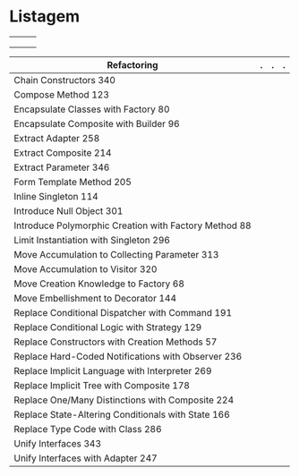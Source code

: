 # Listagem

|      |      |      |
| ---- | ---- | ---- |
|      |      |      |
|      |      |      |
|      |      |      |

| Refactoring                                           | . | . | . |
|-------------------------------------------------------|---|---|---|
| Chain Constructors 340                                |   |   |   |
| Compose Method 123                                    |   |   |   |
| Encapsulate Classes with Factory 80                   |   |   |   |
| Encapsulate Composite with Builder 96                 |   |   |   |
| Extract Adapter 258                                   |   |   |   |
| Extract Composite 214                                 |   |   |   |
| Extract Parameter 346                                 |   |   |   |
| Form Template Method 205                              |   |   |   |
| Inline Singleton 114                                  |   |   |   |
| Introduce Null Object 301                             |   |   |   |
| Introduce Polymorphic Creation with Factory Method 88 |   |   |   |
| Limit Instantiation with Singleton 296                |   |   |   |
| Move Accumulation to Collecting Parameter 313         |   |   |   |
| Move Accumulation to Visitor 320                      |   |   |   |
| Move Creation Knowledge to Factory 68                 |   |   |   |
| Move Embellishment to Decorator 144                   |   |   |   |
| Replace Conditional Dispatcher with Command 191       |   |   |   |
| Replace Conditional Logic with Strategy 129           |   |   |   |
| Replace Constructors with Creation Methods 57         |   |   |   |
| Replace Hard-Coded Notifications with Observer 236    |   |   |   |
| Replace Implicit Language with Interpreter 269        |   |   |   |
| Replace Implicit Tree with Composite 178              |   |   |   |
| Replace One/Many Distinctions with Composite 224      |   |   |   |
| Replace State-Altering Conditionals with State 166    |   |   |   |
| Replace Type Code with Class 286                      |   |   |   |
| Unify Interfaces 343                                  |   |   |   |
| Unify Interfaces with Adapter 247                     |   |   |   |
